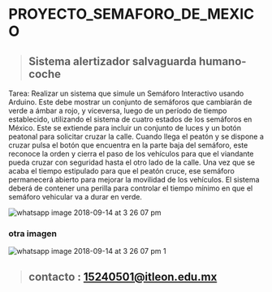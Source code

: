 PROYECTO_SEMAFORO_DE_MEXICO
===========================

> ## Sistema alertizador salvaguarda humano-coche

Tarea:
Realizar un sistema que simule un Semáforo Interactivo usando Arduino. Este debe mostrar un
conjunto de semáforos que cambiarán de verde a ámbar a rojo, y viceversa, luego de un período
de tiempo establecido, utilizando el sistema de cuatro estados de los semáforos en México. Este
se extiende para incluir un conjunto de luces y un botón peatonal para solicitar cruzar la
calle.
Cuando llega el peatón y se dispone a cruzar pulsa el botón que encuentra en la parte baja del
semáforo, este reconoce la orden y cierra el paso de los vehículos para que el viandante pueda
cruzar con seguridad hasta el otro lado de la calle. Una vez que se acaba el tiempo estipulado
para que el peatón cruce, ese semáforo permanecerá abierto para mejorar la movilidad de los
vehículos. 
El sistema deberá de contener una perilla para controlar el tiempo mínimo en que el semáforo
vehicular va a durar en verde.

![whatsapp image 2018-09-14 at 3 26 07 pm](https://user-images.githubusercontent.com/43178846/46096962-31cb8500-c186-11e8-92db-a8ecff1b5abd.jpeg)

### otra imagen 

![whatsapp image 2018-09-14 at 3 26 07 pm 1](https://user-images.githubusercontent.com/43178846/46098164-5d9c3a00-c189-11e8-880d-6914f064eaca.jpeg)

> ## contacto : 15240501@itleon.edu.mx
